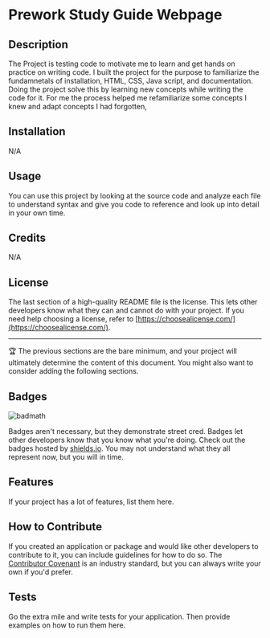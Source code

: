   # Prework Study Guide Webpage

## Description

The Project is testing code to motivate me to learn and get hands on practice on writing code. I built the project for the purpose to familiarize the fundamnetals of installation, HTML, CSS, Java script, and documentation. Doing the project solve this by learning new concepts while writing the code for it. For me the process helped me refamiliarize some concepts I knew and adapt concepts I had forgotten,


## Installation

N/A

## Usage


You can use this project by looking at the source code and analyze each file to understand syntax and give you code to reference and look up into detail in your own time.

## Credits
N/A

## License

The last section of a high-quality README file is the license. This lets other developers know what they can and cannot do with your project. If you need help choosing a license, refer to [https://choosealicense.com/](https://choosealicense.com/).

---

🏆 The previous sections are the bare minimum, and your project will ultimately determine the content of this document. You might also want to consider adding the following sections.

## Badges

![badmath](https://img.shields.io/github/languages/top/nielsenjared/badmath)

Badges aren't necessary, but they demonstrate street cred. Badges let other developers know that you know what you're doing. Check out the badges hosted by [shields.io](https://shields.io/). You may not understand what they all represent now, but you will in time.

## Features

If your project has a lot of features, list them here.

## How to Contribute

If you created an application or package and would like other developers to contribute to it, you can include guidelines for how to do so. The [Contributor Covenant](https://www.contributor-covenant.org/) is an industry standard, but you can always write your own if you'd prefer.

## Tests

Go the extra mile and write tests for your application. Then provide examples on how to run them here.